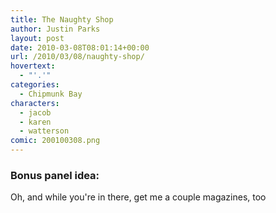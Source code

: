 ```yaml
---
title: The Naughty Shop
author: Justin Parks
layout: post
date: 2010-03-08T08:01:14+00:00
url: /2010/03/08/naughty-shop/
hovertext:
  - "'.'"
categories:
  - Chipmunk Bay
characters:
  - jacob
  - karen
  - watterson
comic: 200100308.png 
---
```

### Bonus panel idea:
Oh, and while you're in there, get me a couple magazines, too